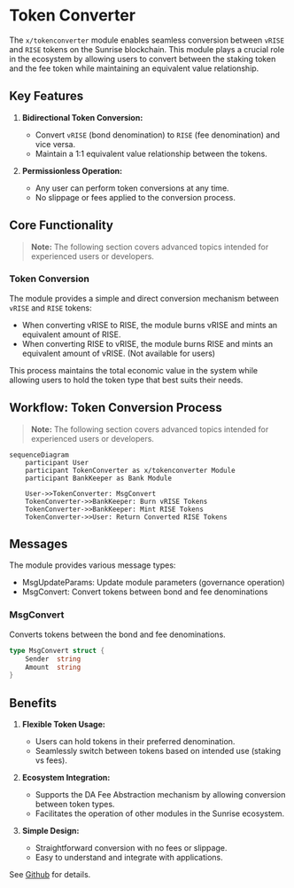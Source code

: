# Token Converter

The `x/tokenconverter` module enables seamless conversion between `vRISE` and `RISE` tokens on the Sunrise blockchain. This module plays a crucial role in the ecosystem by allowing users to convert between the staking token and the fee token while maintaining an equivalent value relationship.

## Key Features

1. **Bidirectional Token Conversion:**

   - Convert `vRISE` (bond denomination) to `RISE` (fee denomination) and vice versa.
   - Maintain a 1:1 equivalent value relationship between the tokens.

1. **Permissionless Operation:**

   - Any user can perform token conversions at any time.
   - No slippage or fees applied to the conversion process.

## Core Functionality

> **Note:** The following section covers advanced topics intended for experienced users or developers.

### Token Conversion

The module provides a simple and direct conversion mechanism between `vRISE` and `RISE` tokens:

- When converting vRISE to RISE, the module burns vRISE and mints an equivalent amount of RISE.
- When converting RISE to vRISE, the module burns RISE and mints an equivalent amount of vRISE. (Not available for users)

This process maintains the total economic value in the system while allowing users to hold the token type that best suits their needs.

## Workflow: Token Conversion Process

> **Note:** The following section covers advanced topics intended for experienced users or developers.

```mermaid
sequenceDiagram
    participant User
    participant TokenConverter as x/tokenconverter Module
    participant BankKeeper as Bank Module

    User->>TokenConverter: MsgConvert
    TokenConverter->>BankKeeper: Burn vRISE Tokens
    TokenConverter->>BankKeeper: Mint RISE Tokens
    TokenConverter->>User: Return Converted RISE Tokens
```

## Messages

The module provides various message types:

- MsgUpdateParams: Update module parameters (governance operation)
- MsgConvert: Convert tokens between bond and fee denominations

### MsgConvert

Converts tokens between the bond and fee denominations.

```go
type MsgConvert struct {
    Sender  string
    Amount  string
}
```

## Benefits

1. **Flexible Token Usage:**

   - Users can hold tokens in their preferred denomination.
   - Seamlessly switch between tokens based on intended use (staking vs fees).

2. **Ecosystem Integration:**

   - Supports the DA Fee Abstraction mechanism by allowing conversion between token types.
   - Facilitates the operation of other modules in the Sunrise ecosystem.

3. **Simple Design:**

   - Straightforward conversion with no fees or slippage.
   - Easy to understand and integrate with applications.

See [Github](https://github.com/sunriselayer/sunrise/tree/main/x/tokenconverter) for details.
